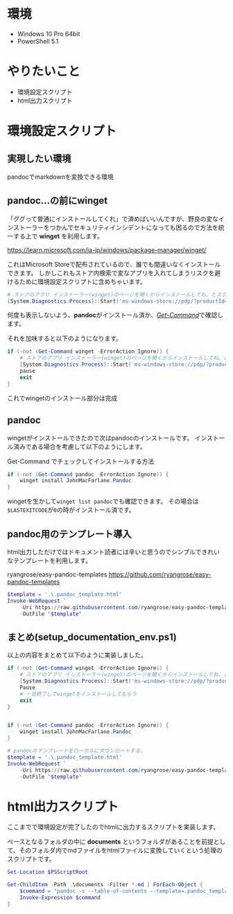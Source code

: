 # 環境

- Windows 10 Pro 64bit
- PowerShell 5.1

# やりたいこと

- 環境設定スクリプト
- html出力スクリプト

# 環境設定スクリプト

## 実現したい環境

pandocでmarkdownを変換できる環境



## pandoc…の前にwinget

「ググって普通にインストールしてくれ」で済めばいいんですが、野良の変なインストーラーをつかんでセキュリティインシデントになっても困るので方法を統一する上で **winget** を利用します。

https://learn.microsoft.com/ja-jp/windows/package-manager/winget/

これはMicrosoft Storeで配布されているので、誰でも間違いなくインストールできます。
しかしこれもストア内検索で変なアプリを入れてしまうリスクを避けるために環境設定スクリプトに含めちゃいます。

```ps1
# ストアのアプリ インストーラー(winget)のページを開くからインストールしてね、とスクリプト上でメッセージを出す
[System.Diagnostics.Process]::Start('ms-windows-store://pdp/?productId=9NBLGGH4NNS1')
```

何度も表示しないよう、**pandoc**がインストール済か、[*Get-Command*](https://learn.microsoft.com/ja-jp/powershell/module/microsoft.powershell.core/get-command?view=powershell-7.2)で確認します。

それを加味すると以下のようになります。

```ps1
if (-not (Get-Command winget -ErrorAction Ignore)) {
    # ストアのアプリ インストーラー(winget)のページを開くからインストールしてね、とスクリプト上でメッセージを出す
    [System.Diagnostics.Process]::Start('ms-windows-store://pdp/?productId=9NBLGGH4NNS1')
    pause
    exit
}
```

これでwingetのインストール部分は完成

## pandoc

wingetがインストールできたので次はpandocのインストールです。
インストール済みである場合を考慮して以下のようにします。

Get-Command でチェックしてインストールする方法

```ps1
if (-not (Get-Command pandoc -ErrorAction Ignore)) {
    winget install JohnMacFarlane.Pandoc
}
```

wingetを生かして```winget list pandoc```でも確認できます。
その場合は ```$LASTEXITCODE```が```0```の時がインストール済です。

## pandoc用のテンプレート導入

html出力しただけではドキュメント読者には辛いと思うのでシンプルできれいなテンプレートを利用します。

ryangrose/easy-pandoc-templates
https://github.com/ryangrose/easy-pandoc-templates


```ps1
$template = '.\.pandoc_template.html'
Invoke-WebRequest `
    -Uri https://raw.githubusercontent.com/ryangrose/easy-pandoc-templates/master/html/elegant_bootstrap_menu.html `
    -OutFile "$template"
```
## まとめ(setup_documentation_env.ps1)

以上の内容をまとめて以下のように実装しました。

```ps1
if (-not (Get-Command winget -ErrorAction Ignore)) {
    # ストアのアプリ インストーラー(winget)のページを開くからインストールしてね、とバッチ上でメッセージを出す
    [System.Diagnostics.Process]::Start('ms-windows-store://pdp/?productId=9NBLGGH4NNS1')
    Pause
    # 一旦終了してwingetをインストールしてもらう
    exit
}


if (-not (Get-Command pandoc -ErrorAction Ignore)) {
    winget install JohnMacFarlane.Pandoc
}

# pandocのテンプレートをローカルにダウンロードする。
$template = '.\.pandoc_template.html'
Invoke-WebRequest `
    -Uri https://raw.githubusercontent.com/ryangrose/easy-pandoc-templates/master/html/elegant_bootstrap_menu.html `
    -OutFile "$template"
```

# html出力スクリプト

ここまでで環境設定が完了したのでhtmlに出力するスクリプトを実装します。

ベースとなるフォルダの中に **documents** というフォルダがあることを前提として、そのフォルダ内でmdファイルをhtmlファイルに変換していくという処理のスクリプトです。

```ps1
Set-Location $PSScriptRoot

Get-ChildItem -Path .\documents -Filter *.md | ForEach-Object {
    $command = "pandoc -s --table-of-contents --template=.pandoc_template.html $($_.FullName) -o $($_.FullName -replace '\.md$','.html')"
    Invoke-Expression $command
}

```
